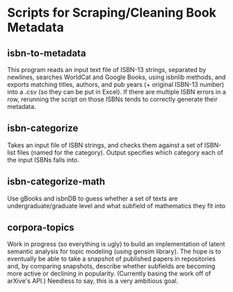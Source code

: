 # Scripts for Scraping/Cleaning Book Metadata

## isbn-to-metadata
This program reads an input text file of ISBN-13 strings, separated by newlines, searches WorldCat and Google Books, using isbnlib methods, and exports matching titles, authors, and pub years (+ original ISBN-13 number) into a .csv (so they can be put in Excel). If there are multiple ISBN errors in a row, rerunning the script on those ISBNs tends to correctly generate their metadata. 

## isbn-categorize
Takes an input file of ISBN strings, and checks them against a set of ISBN-list files (named for the category). Output specifies which category each of the input ISBNs falls into. 

## isbn-categorize-math
Use gBooks and isbnDB to guess whether a set of texts are undergraduate/graduate level and what subfield of mathematics they  fit into

## corpora-topics
Work in progress (so everything is ugly) to build an implementation of latent semantic analysis for topic modeling (using gensim library). The hope is to eventually be able to take a snapshot of published papers in repositories and, by comparing snapshots, describe whether subfields are becoming more active or declining in popularity. (Currently basing the work off of arXive's API.) Needless to say, this is a very ambitious goal. 
